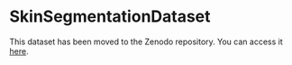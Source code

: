 # SkinSegmentationDataset

This dataset has been moved to the Zenodo repository. You can access it [here](https://doi.org/10.5281/zenodo.6973396).
